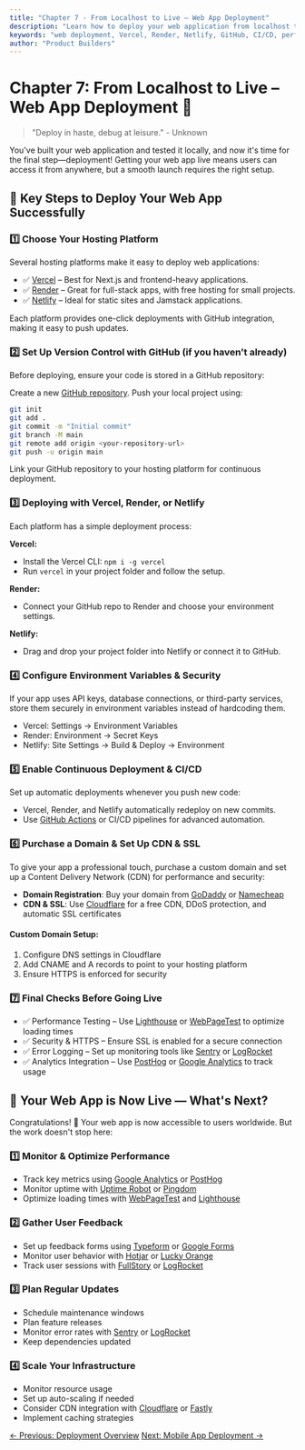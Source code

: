 ```yaml
---
title: "Chapter 7 - From Localhost to Live – Web App Deployment"
description: "Learn how to deploy your web application from localhost to production using modern hosting platforms and best practices."
keywords: "web deployment, Vercel, Render, Netlify, GitHub, CI/CD, performance monitoring"
author: "Product Builders"
---
```


# Chapter 7: From Localhost to Live – Web App Deployment 🚀

> "Deploy in haste, debug at leisure." - Unknown

<div class="content-box">

You've built your web application and tested it locally, and now it's time for the final step—deployment! Getting your web app live means users can access it from anywhere, but a smooth launch requires the right setup.

</div>

## 📌 Key Steps to Deploy Your Web App Successfully

<div class="content-box">

### 1️⃣ Choose Your Hosting Platform

Several hosting platforms make it easy to deploy web applications:

- ✅ [Vercel](https://vercel.com) – Best for Next.js and frontend-heavy applications.
- ✅ [Render](https://render.com) – Great for full-stack apps, with free hosting for small projects.
- ✅ [Netlify](https://netlify.com) – Ideal for static sites and Jamstack applications.

Each platform provides one-click deployments with GitHub integration, making it easy to push updates.

### 2️⃣ Set Up Version Control with GitHub (if you haven't already)

Before deploying, ensure your code is stored in a GitHub repository:

Create a new [GitHub repository](https://github.com/new).
Push your local project using:

```bash
git init
git add .
git commit -m "Initial commit"
git branch -M main
git remote add origin <your-repository-url>
git push -u origin main
```

Link your GitHub repository to your hosting platform for continuous deployment.

### 3️⃣ Deploying with Vercel, Render, or Netlify

Each platform has a simple deployment process:

**Vercel:**
- Install the Vercel CLI: `npm i -g vercel`
- Run `vercel` in your project folder and follow the setup.

**Render:**
- Connect your GitHub repo to Render and choose your environment settings.

**Netlify:**
- Drag and drop your project folder into Netlify or connect it to GitHub.

### 4️⃣ Configure Environment Variables & Security

If your app uses API keys, database connections, or third-party services, store them securely in environment variables instead of hardcoding them.

- Vercel: Settings → Environment Variables
- Render: Environment → Secret Keys
- Netlify: Site Settings → Build & Deploy → Environment

### 5️⃣ Enable Continuous Deployment & CI/CD

Set up automatic deployments whenever you push new code:

- Vercel, Render, and Netlify automatically redeploy on new commits.
- Use [GitHub Actions](https://github.com/features/actions) or CI/CD pipelines for advanced automation.

### 6️⃣ Purchase a Domain & Set Up CDN & SSL
</div>

<div class="content-box">

To give your app a professional touch, purchase a custom domain and set up a Content Delivery Network (CDN) for performance and security:

- **Domain Registration**: Buy your domain from [GoDaddy](https://godaddy.com) or [Namecheap](https://namecheap.com)
- **CDN & SSL**: Use [Cloudflare](https://cloudflare.com) for a free CDN, DDoS protection, and automatic SSL certificates

#### Custom Domain Setup:
1. Configure DNS settings in Cloudflare
2. Add CNAME and A records to point to your hosting platform
3. Ensure HTTPS is enforced for security

</div>

### 7️⃣ Final Checks Before Going Live

<div class="content-box">

- ✅ Performance Testing – Use [Lighthouse](https://developers.google.com/web/tools/lighthouse) or [WebPageTest](https://www.webpagetest.org/) to optimize loading times
- ✅ Security & HTTPS – Ensure SSL is enabled for a secure connection
- ✅ Error Logging – Set up monitoring tools like [Sentry](https://sentry.io/) or [LogRocket](https://logrocket.com/)
- ✅ Analytics Integration – Use [PostHog](https://posthog.com/) or [Google Analytics](https://analytics.google.com/) to track usage

</div>

## 🚀 Your Web App is Now Live — What's Next?

<div class="content-box">

Congratulations! 🎉 Your web app is now accessible to users worldwide. But the work doesn't stop here:

### 1️⃣ Monitor & Optimize Performance
- Track key metrics using [Google Analytics](https://analytics.google.com/) or [PostHog](https://posthog.com/)
- Monitor uptime with [Uptime Robot](https://uptimerobot.com/) or [Pingdom](https://www.pingdom.com/)
- Optimize loading times with [WebPageTest](https://www.webpagetest.org/) and [Lighthouse](https://developers.google.com/web/tools/lighthouse)

### 2️⃣ Gather User Feedback
- Set up feedback forms using [Typeform](https://www.typeform.com/) or [Google Forms](https://forms.google.com)
- Monitor user behavior with [Hotjar](https://www.hotjar.com/) or [Lucky Orange](https://www.luckyorange.com/)
- Track user sessions with [FullStory](https://www.fullstory.com/) or [LogRocket](https://logrocket.com/)

### 3️⃣ Plan Regular Updates
- Schedule maintenance windows
- Plan feature releases
- Monitor error rates with [Sentry](https://sentry.io/) or [LogRocket](https://logrocket.com/)
- Keep dependencies updated

### 4️⃣ Scale Your Infrastructure
- Monitor resource usage
- Set up auto-scaling if needed
- Consider CDN integration with [Cloudflare](https://www.cloudflare.com/) or [Fastly](https://www.fastly.com/)
- Implement caching strategies

</div>

<div class="nav-links">
  <a href="/part4/overview" class="nav-link">← Previous: Deployment Overview</a>
  <a href="/part4/mobile-app-deployment" class="nav-link">Next: Mobile App Deployment →</a>
</div> 